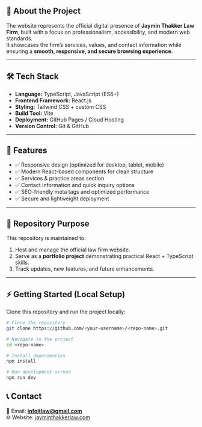 ## 🌟 About the Project
The website represents the official digital presence of **Jaymin Thakker Law Firm**, built with a focus on professionalism, accessibility, and modern web standards.  
It showcases the firm’s services, values, and contact information while ensuring a **smooth, responsive, and secure browsing experience**.

---

## 🛠️ Tech Stack
- **Language:** TypeScript, JavaScript (ES6+)  
- **Frontend Framework:** React.js  
- **Styling:** Tailwind CSS + custom CSS  
- **Build Tool:** Vite  
- **Deployment:** GitHub Pages / Cloud Hosting  
- **Version Control:** Git & GitHub  

---

## 🚀 Features
- ✅ Responsive design (optimized for desktop, tablet, mobile)  
- ✅ Modern React-based components for clean structure  
- ✅ Services & practice areas section  
- ✅ Contact information and quick inquiry options  
- ✅ SEO-friendly meta tags and optimized performance  
- ✅ Secure and lightweight deployment  

---

## 📂 Repository Purpose
This repository is maintained to:  
1. Host and manage the official law firm website.  
2. Serve as a **portfolio project** demonstrating practical React + TypeScript skills.  
3. Track updates, new features, and future enhancements.  

---

## ⚡ Getting Started (Local Setup)

Clone this repository and run the project locally:

```bash
# Clone the repository
git clone https://github.com/<your-username>/<repo-name>.git

# Navigate to the project
cd <repo-name>

# Install dependencies
npm install

# Run development server
npm run dev
```
## 📞 Contact
📧 Email: **infojtlaw@gmail.com**  
🌐 Website: [jayminthakkerlaw.com](https://jayminthakkerlaw.com)  
